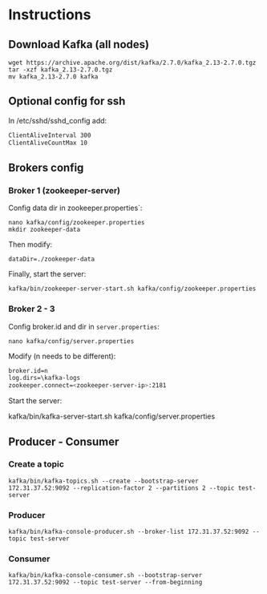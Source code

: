 # Instructions

## Download Kafka (all nodes)

```shell
wget https://archive.apache.org/dist/kafka/2.7.0/kafka_2.13-2.7.0.tgz
tar -xzf kafka_2.13-2.7.0.tgz
mv kafka_2.13-2.7.0 kafka   
```
## Optional config for ssh

In /etc/sshd/sshd_config add:

```bash
ClientAliveInterval 300
ClientAliveCountMax 10
```

## Brokers config

### Broker 1 (zookeeper-server)

Config data dir in zookeeper.properties`:

```shell
nano kafka/config/zookeeper.properties
mkdir zookeeper-data
```
Then modify:

```shell
dataDir=./zookeeper-data
```
Finally, start the server:

```shell
kafka/bin/zookeeper-server-start.sh kafka/config/zookeeper.properties
```

### Broker 2 - 3

Config broker.id and dir in `server.properties`:

```shell
nano kafka/config/server.properties
```

Modify (n needs to be different):

```bash
broker.id=n
log.dirs=\kafka-logs
zookeeper.connect=<zookeeper-server-ip>:2181
```
Start the server:

kafka/bin/kafka-server-start.sh kafka/config/server.properties


## Producer - Consumer

### Create a topic

```shell
kafka/bin/kafka-topics.sh --create --bootstrap-server 172.31.37.52:9092 --replication-factor 2 --partitions 2 --topic test-server
```

### Producer

```
kafka/bin/kafka-console-producer.sh --broker-list 172.31.37.52:9092 --topic test-server
```

### Consumer
```
kafka/bin/kafka-console-consumer.sh --bootstrap-server 172.31.37.52:9092 --topic test-server --from-beginning
```
